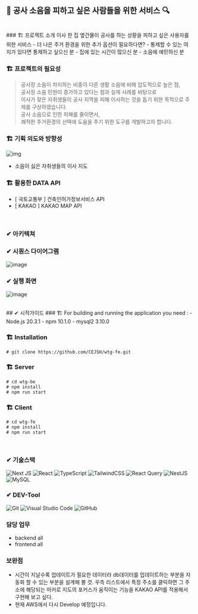 ## 🎺 공사 소음을 피하고 싶은 사람들을 위한 서비스 🔍 
<br/>
###  🏗️ 프로젝트 소개
이사 한 집 옆건물이 공사를 하는 상황을 피하고 싶은 사용자를 위한 서비스
- 더 나은 주거 환경을 위한 추가 옵션이 필요하다면?
- 통제할 수 있는 여지가 있다면 통제하고 싶으신 분
- 집에 있는 시간이 많으신 분
- 소음에 예민하신 분


###  🏗️ 프로젝트의 필요성

> 공사장 소음이 차지하는 비중이 다른 생활 소음에 비해 압도적으로 높은 점,<br/> 공사장 소음 민원이 증가하고 있다는 점과 실제 사례를 바탕으로 <br/> 이사가 잦은 자취생들이 공사 지역을 피해 이사하는 것을 돕기 위한 목적으로 주제를 구상하였습니다.<br/> 공사 소음으로 인한 피해를 줄이면서, <br/>쾌적한 주거환경의 선택에 도움을 주기 위한 도구를 개발하고자 합니다.


###  🏗️ 기획 의도와 방향성

![img](https://github.com/CEJSH/WhereToGo_project/assets/95568006/4e6c77ba-3517-44b5-9c84-09990a756b82)

- 소음이 싫은 자취생들의 이사 지도


###  🏗️ 활용한 DATA API

- [ 국토교통부 ] 건축인허가정보서비스 API
- [ KAKAO ] KAKAO MAP API

<br/>


###  ✔ 아키텍쳐




###  ✔ 시퀀스 다이어그램

![image](https://github.com/CEJSH/WhereToGo_project/assets/95568006/53bd76dd-5e53-43ce-abee-c278e8d4dc3f)
<br/>

###  ✔ 실행 화면

![image](https://github.com/CEJSH/WhereToGo_project/assets/95568006/ec08141e-9052-4fb9-9f27-5cca64cf0a19)

<br/>
##  ✔ 시작가이드
###  🏗️ For building and running the application you need :
- Node.js 20.3.1
- npm 10.1.0
- mysql2 3.10.0


###  🏗️ Installation
```
# git clone https://github.com/CEJSH/wtg-fe.git
```
###  🏗️ Server
```
# cd wtg-be
# npm install
# npm run start
```

###  🏗️ Client
```
# cd wtg-fe
# npm install
# npm run start
```
<br/>

### ✔ 기술스택

![Next JS](https://img.shields.io/badge/Next-black?style=for-the-badge&logo=next.js&logoColor=white) ![React](https://img.shields.io/badge/react-%2320232a.svg?style=for-the-badge&logo=react&logoColor=%2361DAFB) ![TypeScript](https://img.shields.io/badge/typescript-%23007ACC.svg?style=for-the-badge&logo=typescript&logoColor=white) 
![TailwindCSS](https://img.shields.io/badge/tailwindcss-%2338B2AC.svg?style=for-the-badge&logo=tailwind-css&logoColor=white) ![React Query](https://img.shields.io/badge/-React%20Query-FF4154?style=for-the-badge&logo=react%20query&logoColor=white) ![NestJS](https://img.shields.io/badge/nestjs-%23E0234E.svg?style=for-the-badge&logo=nestjs&logoColor=white)
![MySQL](https://img.shields.io/badge/mysql-4479A1.svg?style=for-the-badge&logo=mysql&logoColor=white)

### ✔ DEV-Tool
![Git](https://img.shields.io/badge/git-%23F05033.svg?style=for-the-badge&logo=git&logoColor=white) ![Visual Studio Code](https://img.shields.io/badge/Visual%20Studio%20Code-0078d7.svg?style=for-the-badge&logo=visual-studio-code&logoColor=white) ![GitHub](https://img.shields.io/badge/github-%23121011.svg?style=for-the-badge&logo=github&logoColor=white)

### 담당 업무

- backend
all
- frontend
all

### 보완점
* 시간이 지날수록 업데이트가 필요한 데이터라 db데이터를 업데이트하는 부분을 자동화 할 수 있는 부분을 설계해 볼 것. 우측 리스트에서 특정 주소를 클릭하면 그 주소에 해당되는 마커로 지도의 포커스가 움직이는 기능을 KAKAO API를 적용해서 구현해 보고 싶다.
* 현재 AWS에서 다시 Develop 예정입니다.
